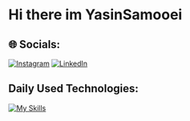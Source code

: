 
# Hi there im YasinSamooei
## 🌐 Socials:
[![Instagram](https://img.shields.io/badge/Instagram-%23E4405F.svg?logo=Instagram&logoColor=white)](https://instagram.com/y.electrocode) [![LinkedIn](https://img.shields.io/badge/LinkedIn-%230077B5.svg?logo=linkedin&logoColor=white)](https://linkedin.com/in/yasin-samooei) 
## Daily Used Technologies:
[![My Skills](https://skillicons.dev/icons?i=python,django,html,css,bootstrap,git,github,blender)](https://skillicons.dev)
